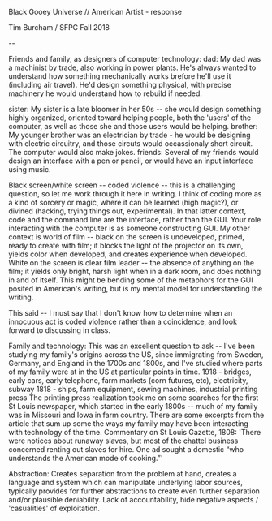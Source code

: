 Black Gooey Universe // American Artist - response

Tim Burcham / SFPC Fall 2018

--

Friends and family, as designers of computer technology:
  dad: My dad was a machinist by trade, also working in power plants.  He's always wanted to understand how something mechanically works brefore he'll use it (including air travel).  He'd design something physical, with precise machinery he would understand how to rebuild if needed.

  sister: My sister is a late bloomer in her 50s -- she would design something highly organized, oriented toward helping people, both the 'users' of the computer, as well as those she and those users would be helping.
  brother: My younger brother was an electrician by trade - he would be designing with electric circuitry, and those circuts would occassionaly short circuit.  The computer would also make jokes.
  friends: Several of my friends would design an interface with a pen or pencil, or would have an input interface using music.

Black screen/white screen -- coded violence -- this is a challenging question, so let me work through it here in writing.  I think of coding more as a kind of sorcery or magic, where it can be learned (high magic?), or divined (hacking, trying things out, experimental).  In that latter context, code and the command line are the interface, rather than the GUI.  Your role interacting with the computer is as someone constructing GUI. My other context is world of film -- black on the screen is undeveloped, primed, ready to create with film; it blocks the light of the projector on its own, yields color when developed, and creates experience when developed.  White on the screen is clear film leader -- the absence of anything on the film; it yields only bright, harsh light when in a dark room, and does nothing in and of itself.  This might be bending some of the metaphors for the GUI posited in American's writing, but is my mental model for understanding the writing.

This said -- I must say that I don't know how to determine when an innocuous act is coded violence rather than a coincidence, and look forward to discussing in class.

Family and technology:
This was an excellent question to ask -- I've been studying my family's origins across the US, since immigrating from Sweden, Germany, and England in the 1700s and 1800s, and I've studied where parts of my family were at in the US at particular points in time.
1918 - bridges, early cars, early telephone, farm markets (corn futures, etc), electricity, subway
1818 - ships, farm equipment, sewing machines, industrial printing press
The printing press realization took me on some searches for the first St Louis newspaper, which started in the early 1800s -- much of my family was in Missouri and Iowa in farm country.  There are some excerpts from the article that sum up some the ways my family may have been interacting with technology of the time.
Commentary on St Louis Gazette, 1808: 'There were notices about runaway slaves, but most of the chattel business concerned renting out slaves for hire. One ad sought a domestic “who understands the American mode of cooking.”'

Abstraction:
Creates separation from the problem at hand, creates a language and system which can manipulate underlying labor sources, typically provides for further abstractions to create even further separation and/or plausible deniability.  Lack of accountability, hide negative aspects / 'casualities' of exploitation.
